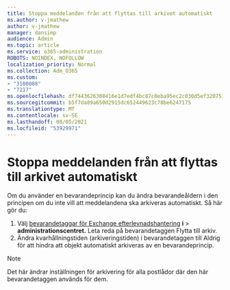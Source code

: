 ```yaml
---
title: Stoppa meddelanden från att flyttas till arkivet automatiskt
ms.author: v-jmathew
author: v-jmathew
manager: dansimp
audience: Admin
ms.topic: article
ms.service: o365-administration
ROBOTS: NOINDEX, NOFOLLOW
localization_priority: Normal
ms.collection: Adm_O365
ms.custom:
- "3100008"
- "7217"
ms.openlocfilehash: df7443626308416e1d7edf4bc87c0eba95ec2c030d5ef3207513480873c1e3e7
ms.sourcegitcommit: b5f7da89a650d2915dc652449623c78be6247175
ms.translationtype: MT
ms.contentlocale: sv-SE
ms.lasthandoff: 08/05/2021
ms.locfileid: "53929971"
---
```

# <a name="stop-messages-from-moving-to-the-archive-automatically"></a>Stoppa meddelanden från att flyttas till arkivet automatiskt

Om du använder en bevarandeprincip kan du ändra bevarandeåldern i den principen om du inte vill att meddelandena ska arkiveras automatiskt. Så här gör du:

1. Välj [bevarandetaggar för Exchange efterlevnadshantering](https://go.microsoft.com/fwlink/?linkid=2059104) **i**  >  **administrationscentret.** Leta reda på bevarandetaggen Flytta till arkiv.
2. Ändra kvarhållningstiden (arkiveringstiden) i  bevarandetaggen till Aldrig för att hindra att objekt automatiskt arkiveras av en bevarandeprincip.

> [!NOTE]
> Det här ändrar inställningen för arkivering för alla postlådor där den här bevarandetaggen används för dem.
